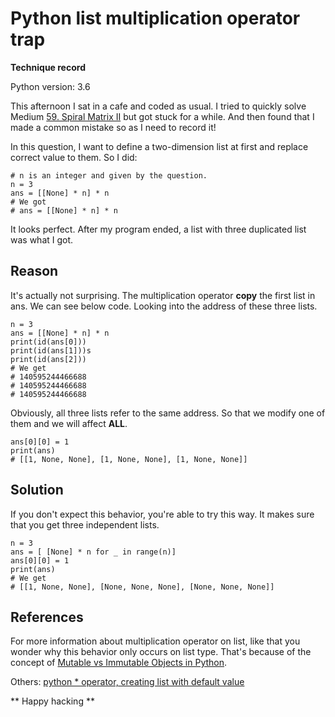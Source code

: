 # Python list multiplication operator trap

__Technique record__

Python version: 3.6

This afternoon I sat in a cafe and coded as usual. I tried to quickly solve Medium [59. Spiral Matrix II](https://hackmd.io/SkU4C895T2Osvhufzqdt-A) but got stuck for a while. And then found that I made a common mistake so as I need to record it!  

In this question, I want to define a two-dimension list at first and replace correct value to them. So I did:

```
# n is an integer and given by the question.
n = 3 
ans = [[None] * n] * n
# We got
# ans = [[None] * n] * n
```

It looks perfect. After my program ended, a list with three duplicated list was what I got.

## Reason

It's actually not surprising. The multiplication operator __copy__ the first list in ans. We can see below code. Looking into the address of these three lists.

```
n = 3
ans = [[None] * n] * n
print(id(ans[0]))
print(id(ans[1]))s
print(id(ans[2]))
# We get
# 140595244466688
# 140595244466688
# 140595244466688
```

Obviously, all three lists refer to the same address. So that we modify one of them and we will affect __ALL__.

```
ans[0][0] = 1
print(ans)
# [[1, None, None], [1, None, None], [1, None, None]]
```

## Solution

If you don't expect this behavior, you're able to try this way. It makes sure that you get three independent lists.

```
n = 3
ans = [ [None] * n for _ in range(n)]
ans[0][0] = 1
print(ans)
# We get
# [[1, None, None], [None, None, None], [None, None, None]]
```

## References

For more information about multiplication operator on list, like that you wonder why this behavior only occurs on list type. That's because of the concept of [Mutable vs Immutable Objects in Python](https://medium.com/@meghamohan/mutable-and-immutable-side-of-python-c2145cf72747).

Others: [python * operator, creating list with default value](https://stackoverflow.com/questions/29306418/python-operator-creating-list-with-default-value)

** Happy hacking **